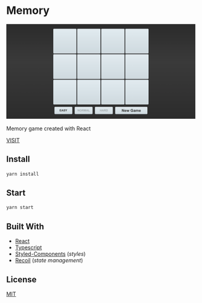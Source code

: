 # Memory

<img src='./src/images/memory-main.png' alt='Memory Game screenshot' width='500px' height='250px'>

Memory game created with React

[VISIT](https://memory-5a764.web.app/)

## Install

```bash
yarn install
```

## Start

```bash
yarn start
```

## Built With

* [React](https://reactjs.org/)
* [Typescript](https://www.typescriptlang.org/)
* [Styled-Components](https://styled-components.com/) (_styles_)
* [Recoil](https://recoiljs.org/) (_state management_)

## License

[MIT](https://choosealicense.com/licenses/mit/)